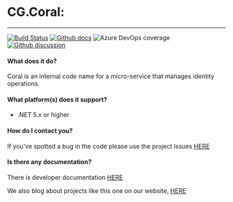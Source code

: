 # CG.Coral: 
---
[![Build Status](https://dev.azure.com/codegator/CG.Coral/_apis/build/status/CodeGator.CG.Coral?branchName=master)](https://dev.azure.com/codegator/CG.Coral/_build/latest?definitionId=300&branchName=master)
[![Github docs](https://img.shields.io/static/v1?label=Documentation&message=online&color=blue)](https://codegator.github.io/CG.Coral/index.html)
![Azure DevOps coverage](https://img.shields.io/azure-devops/coverage/codegator/CG.Coral/300)
[![Github discussion](https://img.shields.io/badge/Discussion-online-blue)](https://github.com/CodeGator/CG.Coral/discussions)

#### What does it do?
Coral is an internal code name for a micro-service that manages identity operations.

#### What platform(s) does it support?
* .NET 5.x or higher

#### How do I contact you?
If you've spotted a bug in the code please use the project Issues [HERE](https://github.com/CodeGator/CG.Coral/issues)

#### Is there any documentation?
There is developer documentation [HERE](https://codegator.github.io/CG.Coral/)

We also blog about projects like this one on our website, [HERE](http://www.codegator.com)